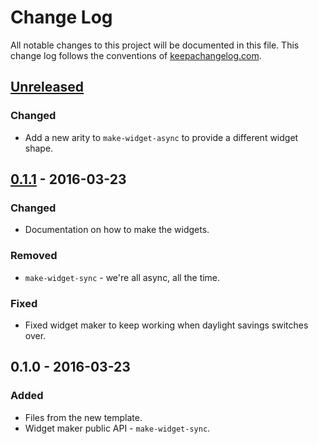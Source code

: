 # Change Log
All notable changes to this project will be documented in this file. This change log follows the conventions of [keepachangelog.com](http://keepachangelog.com/).

## [Unreleased]
### Changed
- Add a new arity to `make-widget-async` to provide a different widget shape.

## [0.1.1] - 2016-03-23
### Changed
- Documentation on how to make the widgets.

### Removed
- `make-widget-sync` - we're all async, all the time.

### Fixed
- Fixed widget maker to keep working when daylight savings switches over.

## 0.1.0 - 2016-03-23
### Added
- Files from the new template.
- Widget maker public API - `make-widget-sync`.

[Unreleased]: https://github.com/your-name/clojureweb/compare/0.1.1...HEAD
[0.1.1]: https://github.com/your-name/clojureweb/compare/0.1.0...0.1.1
